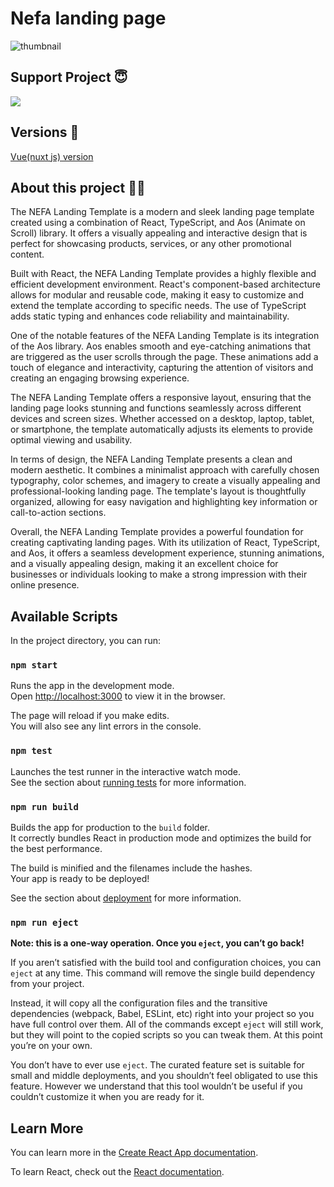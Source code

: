 # Nefa landing page
![thumbnail](https://github.com/hakimov-dev/nefa-react/assets/83240328/66e7c255-4a33-46dd-9268-883ab352478e)

## Support Project 😇
<a href="https://www.buymeacoffee.com/hakimovDev"><img src="https://img.buymeacoffee.com/button-api/?text=Buy me a coffee&emoji=&slug=hakimovDev&button_colour=FFDD00&font_colour=000000&font_family=Lato&outline_colour=000000&coffee_colour=ffffff" /></a>

## Versions 🔗
[Vue(nuxt js) version](https://github.com/RSurya99/nefa)

## About this project 👨‍💻

The NEFA Landing Template is a modern and sleek landing page template created using a combination of React, TypeScript, and Aos (Animate on Scroll) library. It offers a visually appealing and interactive design that is perfect for showcasing products, services, or any other promotional content.

Built with React, the NEFA Landing Template provides a highly flexible and efficient development environment. React's component-based architecture allows for modular and reusable code, making it easy to customize and extend the template according to specific needs. The use of TypeScript adds static typing and enhances code reliability and maintainability.

One of the notable features of the NEFA Landing Template is its integration of the Aos library. Aos enables smooth and eye-catching animations that are triggered as the user scrolls through the page. These animations add a touch of elegance and interactivity, capturing the attention of visitors and creating an engaging browsing experience.

The NEFA Landing Template offers a responsive layout, ensuring that the landing page looks stunning and functions seamlessly across different devices and screen sizes. Whether accessed on a desktop, laptop, tablet, or smartphone, the template automatically adjusts its elements to provide optimal viewing and usability.

In terms of design, the NEFA Landing Template presents a clean and modern aesthetic. It combines a minimalist approach with carefully chosen typography, color schemes, and imagery to create a visually appealing and professional-looking landing page. The template's layout is thoughtfully organized, allowing for easy navigation and highlighting key information or call-to-action sections.

Overall, the NEFA Landing Template provides a powerful foundation for creating captivating landing pages. With its utilization of React, TypeScript, and Aos, it offers a seamless development experience, stunning animations, and a visually appealing design, making it an excellent choice for businesses or individuals looking to make a strong impression with their online presence.

## Available Scripts

In the project directory, you can run:

### `npm start`

Runs the app in the development mode.\
Open [http://localhost:3000](http://localhost:3000) to view it in the browser.

The page will reload if you make edits.\
You will also see any lint errors in the console.

### `npm test`

Launches the test runner in the interactive watch mode.\
See the section about [running tests](https://facebook.github.io/create-react-app/docs/running-tests) for more information.

### `npm run build`

Builds the app for production to the `build` folder.\
It correctly bundles React in production mode and optimizes the build for the best performance.

The build is minified and the filenames include the hashes.\
Your app is ready to be deployed!

See the section about [deployment](https://facebook.github.io/create-react-app/docs/deployment) for more information.

### `npm run eject`

**Note: this is a one-way operation. Once you `eject`, you can’t go back!**

If you aren’t satisfied with the build tool and configuration choices, you can `eject` at any time. This command will remove the single build dependency from your project.

Instead, it will copy all the configuration files and the transitive dependencies (webpack, Babel, ESLint, etc) right into your project so you have full control over them. All of the commands except `eject` will still work, but they will point to the copied scripts so you can tweak them. At this point you’re on your own.

You don’t have to ever use `eject`. The curated feature set is suitable for small and middle deployments, and you shouldn’t feel obligated to use this feature. However we understand that this tool wouldn’t be useful if you couldn’t customize it when you are ready for it.

## Learn More

You can learn more in the [Create React App documentation](https://facebook.github.io/create-react-app/docs/getting-started).

To learn React, check out the [React documentation](https://reactjs.org/).
